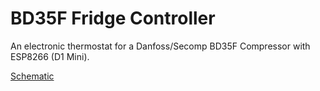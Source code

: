 # BD35F Fridge Controller
An electronic thermostat for a Danfoss/Secomp BD35F Compressor with ESP8266 (D1 Mini).

[Schematic](https://github.com/AK-Homberger/BD35F-FridgeController/blob/main/BD35F-FridgeController/BD35F-FridgeController-Sch.pdf)
